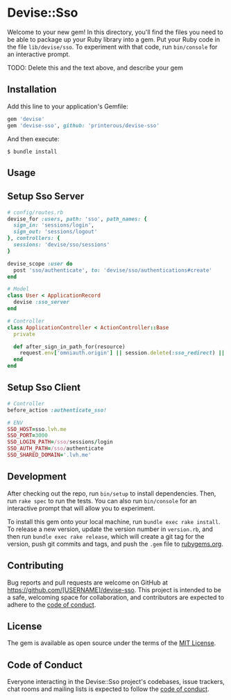 # Devise::Sso

Welcome to your new gem! In this directory, you'll find the files you need to be able to package up your Ruby library into a gem. Put your Ruby code in the file `lib/devise/sso`. To experiment with that code, run `bin/console` for an interactive prompt.

TODO: Delete this and the text above, and describe your gem

## Installation

Add this line to your application's Gemfile:

```ruby
gem 'devise'
gem 'devise-sso', github: 'printerous/devise-sso'
```

And then execute:

    $ bundle install

## Usage

## Setup Sso Server

```ruby
# config/routes.rb
devise_for :users, path: 'sso', path_names: {
  sign_in: 'sessions/login',
  sign_out: 'sessions/logout'
}, controllers: {
  sessions: 'devise/sso/sessions'
}

devise_scope :user do
  post 'sso/authenticate', to: 'devise/sso/authentications#create'
end

# Model
class User < ApplicationRecord
  devise :sso_server
end

# Controller
class ApplicationController < ActionController::Base
  private

  def after_sign_in_path_for(resource)
    request.env['omniauth.origin'] || session.delete(:sso_redirect) || stored_location_for(resource)
  end
end
```

## Setup Sso Client

```ruby
# Controller
before_action :authenticate_sso!

# ENV
SSO_HOST=sso.lvh.me
SSO_PORT=3000
SSO_LOGIN_PATH=/sso/sessions/login
SSO_AUTH_PATH=/sso/authenticate
SSO_SHARED_DOMAIN='.lvh.me'
```

## Development

After checking out the repo, run `bin/setup` to install dependencies. Then, run `rake spec` to run the tests. You can also run `bin/console` for an interactive prompt that will allow you to experiment.

To install this gem onto your local machine, run `bundle exec rake install`. To release a new version, update the version number in `version.rb`, and then run `bundle exec rake release`, which will create a git tag for the version, push git commits and tags, and push the `.gem` file to [rubygems.org](https://rubygems.org).

## Contributing

Bug reports and pull requests are welcome on GitHub at https://github.com/[USERNAME]/devise-sso. This project is intended to be a safe, welcoming space for collaboration, and contributors are expected to adhere to the [code of conduct](https://github.com/[USERNAME]/devise-sso/blob/master/CODE_OF_CONDUCT.md).


## License

The gem is available as open source under the terms of the [MIT License](https://opensource.org/licenses/MIT).

## Code of Conduct

Everyone interacting in the Devise::Sso project's codebases, issue trackers, chat rooms and mailing lists is expected to follow the [code of conduct](https://github.com/[USERNAME]/devise-sso/blob/master/CODE_OF_CONDUCT.md).
